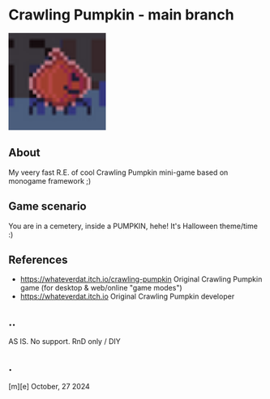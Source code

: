 # Crawling Pumpkin - main  branch
![](Images/logo.png)


## About
My veery fast R.E. of cool Crawling Pumpkin mini-game based on monogame framework ;)

## Game scenario
You are in a cemetery, inside a PUMPKIN, hehe! It's Halloween theme/time :)


## References
- https://whateverdat.itch.io/crawling-pumpkin Original Crawling Pumpkin game (for desktop & web/online "game modes")
- https://whateverdat.itch.io Original Crawling Pumpkin developer


## ..
AS IS. No support. RnD only / DIY

## .
[m][e] October, 27 2024


